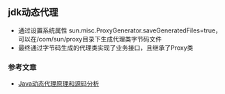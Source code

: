 ## jdk动态代理
- 通过设置系统属性 sun.misc.ProxyGenerator.saveGeneratedFiles=true，可以在/com/sun/proxy目录下生成代理类字节码文件
- 最终通过字节码生成的代理类实现了业务接口，且继承了Proxy类

### 参考文章
- [Java动态代理原理和源码分析](https://www.jianshu.com/p/0a7dfb701677)

